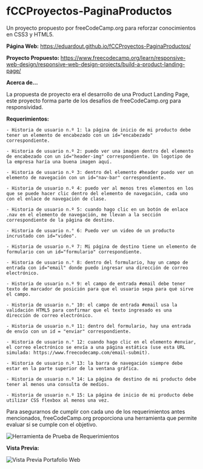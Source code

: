 # fCCProyectos-PaginaProductos
Un proyecto propuesto por freeCodeCamp.org para reforzar conocimientos en CSS3 y HTML5. 

**Página Web:**
https://eduardout.github.io/fCCProyectos-PaginaProductos/

**Proyecto Propuesto:**
https://www.freecodecamp.org/learn/responsive-web-design/responsive-web-design-projects/build-a-product-landing-page/

**Acerca de...**

La propuesta de proyecto era el desarrollo de una Product Landing Page, este proyecto forma parte de los desafíos de freeCodeCamp.org para 
responsividad.

**Requerimientos:**

    - Historia de usuario n.º 1: la página de inicio de mi producto debe tener un elemento de encabezado con un id="encabezado" correspondiente.

    - Historia de usuario n.º 2: puedo ver una imagen dentro del elemento de encabezado con un id="header-img" correspondiente. Un logotipo de la empresa haría una buena imagen aquí.

    - Historia de usuario n.º 3: dentro del elemento #header puedo ver un elemento de navegación con un id="nav-bar" correspondiente.

    - Historia de usuario n.º 4: puedo ver al menos tres elementos en los que se puede hacer clic dentro del elemento de navegación, cada uno con el enlace de navegación de clase.

    - Historia de usuario n.º 5: cuando hago clic en un botón de enlace .nav en el elemento de navegación, me llevan a la sección correspondiente de la página de destino.

    - Historia de usuario n.° 6: Puedo ver un video de un producto incrustado con id="video".

    - Historia de usuario n.º 7: Mi página de destino tiene un elemento de formulario con un id="formulario" correspondiente.

    - Historia de usuario n.° 8: dentro del formulario, hay un campo de entrada con id="email" donde puedo ingresar una dirección de correo electrónico.

    - Historia de usuario n.º 9: el campo de entrada #email debe tener texto de marcador de posición para que el usuario sepa para qué sirve el campo.

    - Historia de usuario n.° 10: el campo de entrada #email usa la validación HTML5 para confirmar que el texto ingresado es una dirección de correo electrónico.

    - Historia de usuario n.º 11: dentro del formulario, hay una entrada de envío con un id = "enviar" correspondiente.

    - Historia de usuario n.° 12: cuando hago clic en el elemento #enviar, el correo electrónico se envía a una página estática (use esta URL simulada: https://www.freecodecamp.com/email-submit).

    - Historia de usuario n.º 13: la barra de navegación siempre debe estar en la parte superior de la ventana gráfica.

    - Historia de usuario n.º 14: La página de destino de mi producto debe tener al menos una consulta de medios.

    - Historia de usuario n.º 15: La página de inicio de mi producto debe utilizar CSS flexbox al menos una vez.
    
Para asegurarnos de cumplir con cada uno de los requerimientos antes mencionados, freeCodeCamp.org proporciona una herramienta que permite evaluar si se cumple con
el objetivo.

![Herramienta de Prueba de Requerimientos](https://raw.githubusercontent.com/EduardoUT/fCCProyectos-PaginaProductos/master/assets/img/readme/test.PNG)

**Vista Previa:**

![Vista Previa Portafolio Web](https://raw.githubusercontent.com/EduardoUT/fCCProyectos-PaginaProductos/master/assets/img/readme/Productos_freeCodeCamp.PNG)
